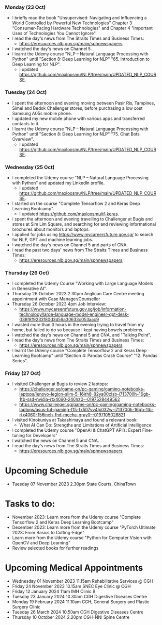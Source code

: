 ### Monday (23 Oct)
- I briefly read the book "Unsupervised: Navigating and Influencing a World Controlled by Powerful New Technologies" Chapter 3 "Consumer-Facing
Hardware Technologies" and Chapter 4 "Important Uses of Technologies You
Cannot Ignore".
- I read the day's news from The Straits Times and Business Times:
    - https://eresources.nlb.gov.sg/main/sphnewspapers
- I watched the day's news on Channel 5.
- I learnt the Udemy course "NLP – Natural Language Processing with Python" until "Section 8: Deep Learning for NLP" "65. Introduction to Deep Learning for NLP".
    - I updated https://github.com/maxloosmu/NLP/tree/main/UPDATED_NLP_COURSE.

### Tuesday (24 Oct)
- I spent the afternoon and evening moving between Pasir Ris, Tampines, Simei and Bedok Challenger stores, before purchasing a low cost Samsung A05s mobile phone.
- I updated my new mobile phone with various apps and transferred contacts to it.
- I learnt the Udemy course "NLP – Natural Language Processing with Python" until "Section 8: Deep Learning for NLP" "75. Chat Bots Overview".
    - I updated https://github.com/maxloosmu/NLP/tree/main/UPDATED_NLP_COURSE.

### Wednesday (25 Oct)
- I completed the Udemy course "NLP – Natural Language Processing with Python" and updated my LinkedIn profile.
    - I updated https://github.com/maxloosmu/NLP/tree/main/UPDATED_NLP_COURSE.
- I started on the course "Complete Tensorflow 2 and Keras Deep Learning Bootcamp".
    - I updated https://github.com/maxloosmu/tf-keras.
- I spent the afternoon and evening travelling to Challenger at Bugis and stores at Sim Lim Square, and searching for and reviewing informational brochures about monitors and laptops.
- I applied for jobs using https://www.mycareersfuture.gov.sg/ to search for NLP, GPT and machine learning jobs.
- I watched the day's news on Channel 5 and parts of CNA.
- I read the past two days' news from The Straits Times and Business Times:
    - https://eresources.nlb.gov.sg/main/sphnewspapers

### Thursday (26 Oct)
- I completed the Udemy Course "Working with Large Language Models in Generative AI".
- Thursday 26 October 2023 2.30pm Anglican Care Centre meeting appointment with Case Manager/Counsellor
- Thursday 26 October 2023 4pm Job Interview:
    - https://www.mycareersfuture.gov.sg/job/information-technology/large-language-model-engineer-gpt-desk-038f8f9233f80d3d56a30633c053aac9
- I wasted more than 3 hours in the evening trying to travel from my home, but failed to do so because I kept having bowels problems.
- I watched the day's news on Channel 5 and CNA, and "Talking Point".
- I read the day's news from The Straits Times and Business Times:
    - https://eresources.nlb.gov.sg/main/sphnewspapers
- I learnt the Udemy course "Complete Tensorflow 2 and Keras Deep Learning Bootcamp" until "Section 4: Pandas Crash Course" "12. Pandas Series".

### Friday (27 Oct)
- I visited Challenger at Bugis to review 2 laptops:
    - https://challenger.sg/game-on/pc-gaming/gaming-notebooks-laptops/lenovo-legion-slim-5-16irh8-82ya00clsb-i713700h-16gb-1tb-ssd-nvidia-rtx4060-240hz0--0197528449562
    - https://www.challenger.sg/game-on/pc-gaming/gaming-notebooks-laptops/asus-tuf-gaming-f15-fx507vv4lp032w-i713700h-16gb-1tb-rtx4060-156inch-fhd-mecha-gray0--0197105028821
- I visited Kinokuniya at Takashimaya and found a relevant book:
    - What AI Can Do: Strengths and Limitations of Artificial Intelligence
- I completed the Udemy course "OpenAI & ChatGPT API’s: Expert Fine-tuning for Developers"
- I watched the news on Channel 5 and CNA.
- I read the day's news from The Straits Times and Business Times:
    - https://eresources.nlb.gov.sg/main/sphnewspapers



# Upcoming Schedule
- Tuesday 07 November 2023 2.30pm State Courts, ChinaTown

# Tasks to do:
- November 2023: Learn more from the Udemy course "Complete Tensorflow 2 and Keras Deep Learning Bootcamp"
- December 2023: Learn more from the Udemy course "PyTorch Ultimate 2023: From Basics to Cutting-Edge"
- Learn more from the Udemy course "Python for Computer Vision with OpenCV and Deep Learning"
- Review selected books for further readings

# Upcoming Medical Appointments
- Wednesday 01 November 2023 11.15am Rehabilitative Services @ CGH
- Friday 24 November 2023 10.15am SNEC Eye Clinic @ CGH
- Friday 12 January 2024 11am IMH Clinic B
- Tuesday 23 January 2024 10.30am CGH Digestive Diseases Centre
- Monday 19 February 2024 11.10am CGH, General Surgery and Plastic Surgery Clinic
- Tuesday 26 March 2024 10.50am CGH Digestive Diseases Centre
- Thursday 10 October 2024 2.20pm CGH-NNI Spine Centre
